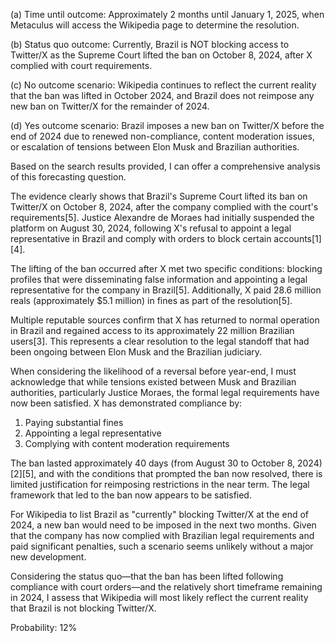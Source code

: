 (a) Time until outcome: Approximately 2 months until January 1, 2025, when Metaculus will access the Wikipedia page to determine the resolution.

(b) Status quo outcome: Currently, Brazil is NOT blocking access to Twitter/X as the Supreme Court lifted the ban on October 8, 2024, after X complied with court requirements.

(c) No outcome scenario: Wikipedia continues to reflect the current reality that the ban was lifted in October 2024, and Brazil does not reimpose any new ban on Twitter/X for the remainder of 2024.

(d) Yes outcome scenario: Brazil imposes a new ban on Twitter/X before the end of 2024 due to renewed non-compliance, content moderation issues, or escalation of tensions between Elon Musk and Brazilian authorities.

Based on the search results provided, I can offer a comprehensive analysis of this forecasting question.

The evidence clearly shows that Brazil's Supreme Court lifted its ban on Twitter/X on October 8, 2024, after the company complied with the court's requirements[5]. Justice Alexandre de Moraes had initially suspended the platform on August 30, 2024, following X's refusal to appoint a legal representative in Brazil and comply with orders to block certain accounts[1][4].

The lifting of the ban occurred after X met two specific conditions: blocking profiles that were disseminating false information and appointing a legal representative for the company in Brazil[5]. Additionally, X paid 28.6 million reals (approximately $5.1 million) in fines as part of the resolution[5].

Multiple reputable sources confirm that X has returned to normal operation in Brazil and regained access to its approximately 22 million Brazilian users[3]. This represents a clear resolution to the legal standoff that had been ongoing between Elon Musk and the Brazilian judiciary.

When considering the likelihood of a reversal before year-end, I must acknowledge that while tensions existed between Musk and Brazilian authorities, particularly Justice Moraes, the formal legal requirements have now been satisfied. X has demonstrated compliance by:

1. Paying substantial fines
2. Appointing a legal representative
3. Complying with content moderation requirements

The ban lasted approximately 40 days (from August 30 to October 8, 2024)[2][5], and with the conditions that prompted the ban now resolved, there is limited justification for reimposing restrictions in the near term. The legal framework that led to the ban now appears to be satisfied.

For Wikipedia to list Brazil as "currently" blocking Twitter/X at the end of 2024, a new ban would need to be imposed in the next two months. Given that the company has now complied with Brazilian legal requirements and paid significant penalties, such a scenario seems unlikely without a major new development.

Considering the status quo—that the ban has been lifted following compliance with court orders—and the relatively short timeframe remaining in 2024, I assess that Wikipedia will most likely reflect the current reality that Brazil is not blocking Twitter/X.

Probability: 12%